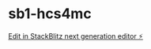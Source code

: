 # sb1-hcs4mc

[Edit in StackBlitz next generation editor ⚡️](https://stackblitz.com/~/github.com/shuddl/sb1-hcs4mc)